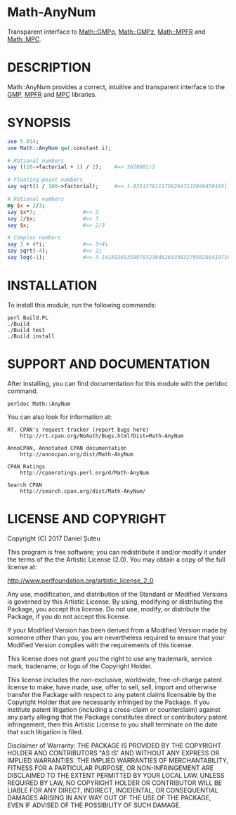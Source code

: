 # Math-AnyNum

Transparent interface to [Math::GMPq](https://metacpan.org/release/Math-GMPq), [Math::GMPz](https://metacpan.org/release/Math-GMPz), [Math::MPFR](https://metacpan.org/release/Math-MPFR) and [Math::MPC](https://metacpan.org/release/Math-MPC).

# DESCRIPTION

Math::AnyNum provides a correct, intuitive and transparent interface to the [GMP](https://gmplib.org/), [MPFR](http://www.mpfr.org/) and [MPC](http://www.multiprecision.org/) libraries.

# SYNOPSIS

```perl
use 5.014;
use Math::AnyNum qw(:constant i);

# Rational numbers
say ((10->factorial + 1) / 2);    #=> 3628801/2

# Floating-point numbers
say sqrt(1 / 100->factorial);     #=> 1.03513781117562647132049459165[...]e-79

# Rational numbers
my $x = 2/3;
say $x*3;               #=> 2
say 2/$x;               #=> 3
say $x;                 #=> 2/3

# Complex numbers
say 3 + 4*i;            #=> 3+4i
say sqrt(-4);           #=> 2i
say log(-1);            #=> 3.141592653589793238462643383279502884197169[...]i
```

# INSTALLATION

To install this module, run the following commands:

    perl Build.PL
    ./Build
    ./Build test
    ./Build install

# SUPPORT AND DOCUMENTATION

After installing, you can find documentation for this module with the
perldoc command.

    perldoc Math::AnyNum

You can also look for information at:

    RT, CPAN's request tracker (report bugs here)
        http://rt.cpan.org/NoAuth/Bugs.html?Dist=Math-AnyNum

    AnnoCPAN, Annotated CPAN documentation
        http://annocpan.org/dist/Math-AnyNum

    CPAN Ratings
        http://cpanratings.perl.org/d/Math-AnyNum

    Search CPAN
        http://search.cpan.org/dist/Math-AnyNum/


# LICENSE AND COPYRIGHT

Copyright (C) 2017 Daniel Șuteu

This program is free software; you can redistribute it and/or modify it
under the terms of the the Artistic License (2.0). You may obtain a
copy of the full license at:

http://www.perlfoundation.org/artistic_license_2_0

Any use, modification, and distribution of the Standard or Modified
Versions is governed by this Artistic License. By using, modifying or
distributing the Package, you accept this license. Do not use, modify,
or distribute the Package, if you do not accept this license.

If your Modified Version has been derived from a Modified Version made
by someone other than you, you are nevertheless required to ensure that
your Modified Version complies with the requirements of this license.

This license does not grant you the right to use any trademark, service
mark, tradename, or logo of the Copyright Holder.

This license includes the non-exclusive, worldwide, free-of-charge
patent license to make, have made, use, offer to sell, sell, import and
otherwise transfer the Package with respect to any patent claims
licensable by the Copyright Holder that are necessarily infringed by the
Package. If you institute patent litigation (including a cross-claim or
counterclaim) against any party alleging that the Package constitutes
direct or contributory patent infringement, then this Artistic License
to you shall terminate on the date that such litigation is filed.

Disclaimer of Warranty: THE PACKAGE IS PROVIDED BY THE COPYRIGHT HOLDER
AND CONTRIBUTORS "AS IS' AND WITHOUT ANY EXPRESS OR IMPLIED WARRANTIES.
THE IMPLIED WARRANTIES OF MERCHANTABILITY, FITNESS FOR A PARTICULAR
PURPOSE, OR NON-INFRINGEMENT ARE DISCLAIMED TO THE EXTENT PERMITTED BY
YOUR LOCAL LAW. UNLESS REQUIRED BY LAW, NO COPYRIGHT HOLDER OR
CONTRIBUTOR WILL BE LIABLE FOR ANY DIRECT, INDIRECT, INCIDENTAL, OR
CONSEQUENTIAL DAMAGES ARISING IN ANY WAY OUT OF THE USE OF THE PACKAGE,
EVEN IF ADVISED OF THE POSSIBILITY OF SUCH DAMAGE.
